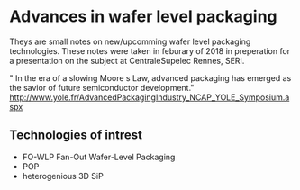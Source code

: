 # Advances in wafer level packaging

Theys are small notes on new/upcomming wafer level packaging technologies. These notes 
were taken in feburary of 2018 in preperation for a presentation on the subject at 
CentraleSupelec Rennes, SERI.

" In the era of a slowing Moore s Law, advanced packaging has emerged as the savior of future semiconductor development."
http://www.yole.fr/AdvancedPackagingIndustry_NCAP_YOLE_Symposium.aspx


## Technologies of intrest

- FO-WLP Fan-Out Wafer-Level Packaging
- POP 
- heterogenious 3D SiP
